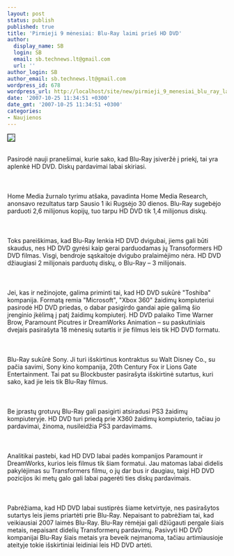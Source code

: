```yaml
---
layout: post
status: publish
published: true
title: 'Pirmieji 9 mėnesiai: Blu-Ray laimi prieš HD DVD'
author:
  display_name: SB
  login: SB
  email: sb.technews.lt@gmail.com
  url: ''
author_login: SB
author_email: sb.technews.lt@gmail.com
wordpress_id: 678
wordpress_url: http://localhost/site/new/pirmieji_9_menesiai_blu_ray_laimi_pries_hd_dvd/
date: '2007-10-25 11:34:51 +0300'
date_gmt: '2007-10-25 11:34:51 +0300'
categories:
- Naujienos
---
```

<div class="imgright"><img src="http://tbn0.google.com/images?q=tbn:lJ5twbE2GWRSDM:http://www.hardware.no/guider/blu-ray_vs_hd-dvd/logo.jpg" border="1"></div>
<p><br>Pasirodė nauji pranešimai, kurie sako, kad Blu-Ray įsiveržė į priekį, tai yra aplenkė HD DVD. Diskų pardavimai labai skiriasi.<br />
<br><br />
<br>Home Media žurnalo tyrimu atšaka, pavadinta Home Media Research, anonsavo rezultatus tarp Sausio 1 iki Rugsėjo 30 dienos. Blu-Ray sugebėjo parduoti 2,6 milijonus kopijų, tuo tarpu HD DVD tik 1,4 milijonus diskų.<br />
<br><br />
<br>Toks pareiškimas, kad Blu-Ray lenkia HD DVD dvigubai, jiems gali būti skaudus, nes HD DVD gyrėsi kaip gerai parduodamas jų Transoformers HD DVD filmas. Visgi, bendroje sąskaitoje dvigubo pralaimėjimo nėra. HD DVD džiaugiasi 2 milijonais parduotų diskų, o Blu-Ray – 3 milijonais.<br />
<br><br />
<br>Jei, kas ir nežinojote, galima priminti tai, kad HD DVD sukūrė &quot;Toshiba&quot; kompanija. Formatą remia &quot;Microsoft&quot;, &quot;Xbox 360&quot; žaidimų kompiuteriui pasirodė HD DVD priedas, o dabar pasigirdo gandai apie galimą šio įrenginio įkėlimą į patį žaidimų kompiuterį. HD DVD palaiko Time Warner Brow, Paramount Picutres ir DreamWorks Animation – su paskutiniais dvejais pasirašyta 18 mėnesių sutartis ir jie filmus leis tik HD DVD formatu.<br />
<br><br />
<br>Blu-Ray sukūrė Sony. Ji turi išskirtinus kontraktus su Walt Disney Co., su pačia savimi, Sony kino kompanija, 20th Century Fox ir Lions Gate Entertainment. Tai pat su Blockbuster pasirašyta išskirtinė sutartus, kuri sako, kad jie leis tik Blu-Ray filmus.<br />
<br><br />
<br>Be įprastų grotuvų Blu-Ray gali pasigirti atsiradusi PS3 žaidimų kompiuteryje. HD DVD turi priedą prie X360 žaidimų kompiuterio, tačiau jo pardavimai, žinoma, nusileidžia PS3 pardavimams.<br />
<br><br />
<br>Analitikai pastebi, kad HD DVD labai padės kompanijos Paramount ir DreamWorks, kurios leis filmus tik šiam formatui. Jau matomas labai didelis pakylėjimas su Transformers filmu, o jų dar bus ir daugiau, taigi HD DVD pozicijos iki metų galo gali labai pagerėti ties diskų pardavimais.<br />
<br><br />
<br>Pabrėžiama, kad HD DVD labai sustiprės šiame ketvirtyje, nes pasirašytos sutartys leis jiems priartėti prie Blu-Ray. Nepaisant to pabrėžiam tai, kad veikiausiai 2007 laimės Blu-Ray. Blu-Ray rėmėjai gali džiūgauti pergale šiais metais, nepaisant didelių Transformerų pardavimų. Pasivyti HD DVD kompanijai Blu-Ray šiais metais yra beveik neįmanoma, tačiau artimiausioje ateityje tokie išskirtiniai leidiniai leis HD DVD artėti.</p>
